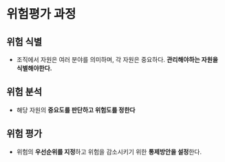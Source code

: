 # 위험평가 과정

## 위험 식별

- 조직에서 자원은 여러 분야를 의미하며, 각 자원은 중요하다. **관리해야하는 자원을 식별해야한다.**

## 위험 분석

- 해당 자원의 **중요도를 판단하고 위험도를 정한다**

## 위험 평가

- 위험의 **우선순위를 지정**하고 위험을 감소시키기 위한 **통제방안을 설정**한다.